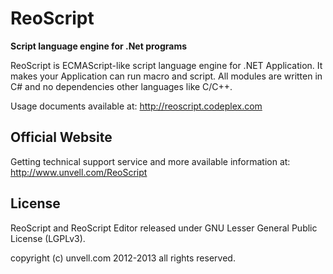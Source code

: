 ReoScript
=========
**Script language engine for .Net programs**

ReoScript is ECMAScript-like script language engine for .NET Application. It makes your Application can run macro and script. All modules are written in C# and no dependencies other languages like C/C++.

Usage documents available at:
http://reoscript.codeplex.com

## Official Website

Getting technical support service and more available information at:
http://www.unvell.com/ReoScript

## License

ReoScript and ReoScript Editor released under GNU Lesser General Public License (LGPLv3).

copyright (c) unvell.com 2012-2013 all rights reserved.
